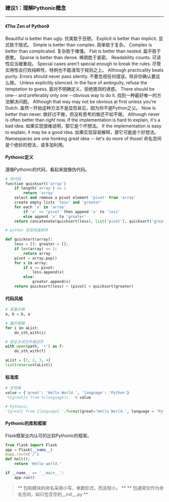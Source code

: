 ### 建议1：理解Pythonic概念

---

#### 《The Zen of Python》

Beautiful is better than ugly.                                           优美胜于丑陋。
Explicit is better than implicit.                                        显式胜于隐式。
Simple is better than complex.                                           简单胜于复杂。
Complex is better than complicated.                                      复杂胜于难懂。
Flat is better than nested.                                              扁平胜于嵌套。
Sparse is better than dense.                                             稀疏胜于紧密。
Readability counts.                                                      可读性应当被重视。
Special cases aren't special enough to break the rules.                  尽管实用性会打败纯粹性，特例也不能凌驾于规则之上。
Although practicality beats purity.
Errors should never pass silently.                                       不要忽视任何错误，除非你确认要这么做。
Unless explicitly silenced.
In the face of ambiguity, refuse the temptation to guess.                面对不明确定义，拒绝猜测的诱惑。
There should be one-- and preferably only one --obvious way to do it.    找到一种最好唯一的方法解决问题。
Although that way may not be obvious at first unless you're Dutch.       虽然一开始这种方法不是显而易见，因为你不是Python之父。
Now is better than never.                                                做好过不做，但没有思考的做还不如不做。
Although never is often better than *right* now.
If the implementation is hard to explain, it's a bad idea.               如果实现很难说明，那它是个坏想法。
If the implementation is easy to explain, it may be a good idea.         如果实现容易解释，那它可能是个好想法。
Namespaces are one honking great idea -- let's do more of those!         命名空间是个绝妙的想法，请多加利用。


#### Pythonic定义

遵循Pythonic的代码，看起来就像伪代码。

```python
# 伪代码
function quicksort('array')
    if length('array') <= 1
        return 'array'
    select and remove a pivot element 'pivot' from 'array'
    create empty lists 'less' and 'greater'
    for each 'x' in 'array'
        if 'x' <= 'pivot' then append 'x' to 'less'
        else append 'x' to 'greater'
    return concatenate(quicksort(less), list('pivot'), quicksort('greater'))

# python 实现快速排序

def quicksort(array):
    less = []; greater = [];
    if len(array) <= 1:
        return array
    pivot = array.pop()
    for x in array:
        if x <= pivot:
            less.append(x)
        else:
            greater.append(x)
    return quicksort(less) + [pivot] + quicksort(greater)

```

#### 代码风格

```python
# 变量交换
a, b = b, a

# 遍历容器
for i in aList:
    do_sth_with(i)

# 安全关闭文件描述符
with open(path, 'r') as f:
    do_sth_with(f)

aList = [1, 2, 3, 4]
list(reversed(aList))

```

#### 标准库

```python
# 字符串
value = {'great': 'Hello World.', 'language': 'Python'}
'%{great}s from %(language)s.' % value

# Pythonic
'{great} from {language}.'.format(great='Hello World.', language = 'Python')
```

#### Pythonic的库和框架

Flask框架业内认可的比较Pythonic的框架。

```python
from flask import Flask
app = Flask(__name__)
@app.route('/')
def hell():
    return 'Hello world.'

if __name__ == '__main__':
    app.run()

```

> ** 包和模块的命名采用小写、单数形式，而且短小。 **
> ** 包通常仅作为命名空间，如只包含空的__init__.py **
